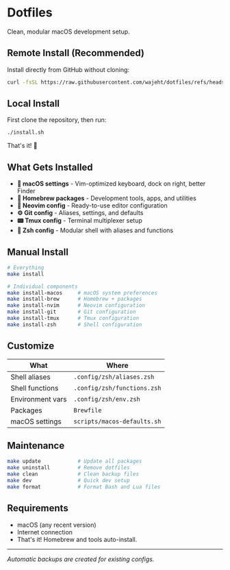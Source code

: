 # Dotfiles

Clean, modular macOS development setup.

## Remote Install (Recommended)

Install directly from GitHub without cloning:

```bash
curl -fsSL https://raw.githubusercontent.com/wajeht/dotfiles/refs/heads/main/remote-install.sh | bash
```

## Local Install

First clone the repository, then run:

```bash
./install.sh
```

That's it! 🎉

## What Gets Installed

- **🍎 macOS settings** - Vim-optimized keyboard, dock on right, better Finder
- **🍺 Homebrew packages** - Development tools, apps, and utilities
- **📝 Neovim config** - Ready-to-use editor configuration
- **⚙️ Git config** - Aliases, settings, and defaults
- **📟 Tmux config** - Terminal multiplexer setup
- **🐚 Zsh config** - Modular shell with aliases and functions

## Manual Install

```bash
# Everything
make install

# Individual components
make install-macos     # macOS system preferences
make install-brew      # Homebrew + packages
make install-nvim      # Neovim configuration
make install-git       # Git configuration
make install-tmux      # Tmux configuration
make install-zsh       # Shell configuration
```

## Customize

| What | Where |
|------|-------|
| Shell aliases | `.config/zsh/aliases.zsh` |
| Shell functions | `.config/zsh/functions.zsh` |
| Environment vars | `.config/zsh/env.zsh` |
| Packages | `Brewfile` |
| macOS settings | `scripts/macos-defaults.sh` |

## Maintenance

```bash
make update            # Update all packages
make uninstall         # Remove dotfiles
make clean             # Clean backup files
make dev               # Quick dev setup
make format            # Format Bash and Lua files
```

## Requirements

- macOS (any recent version)
- Internet connection
- That's it! Homebrew and tools auto-install.

---

*Automatic backups are created for existing configs.*
